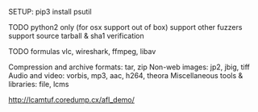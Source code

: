 SETUP:
  pip3 install psutil

TODO
  python2 only (for osx support out of box)
  support other fuzzers
  support source tarball & sha1 verification


TODO formulas
  vlc, wireshark, ffmpeg, libav

  Compression and archive formats: tar, zip
  Non-web images: jp2, jbig, tiff
  Audio and video: vorbis, mp3, aac, h264, theora
  Miscellaneous tools & libraries: file, lcms

  http://lcamtuf.coredump.cx/afl_demo/
